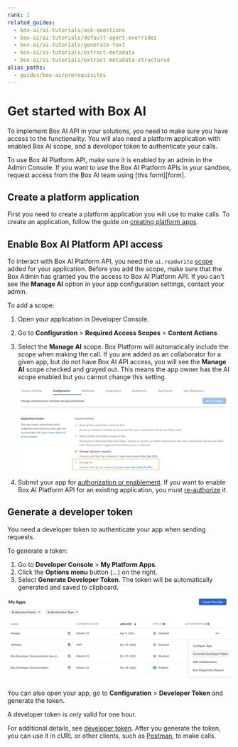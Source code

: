 ```yaml
---
rank: 1
related_guides:
  - box-ai/ai-tutorials/ask-questions
  - box-ai/ai-tutorials/default-agent-overrides
  - box-ai/ai-tutorials/generate-text
  - box-ai/ai-tutorials/extract-metadata
  - box-ai/ai-tutorials/extract-metadata-structured
alias_paths:
  - guides/box-ai/prerequisites 
---
```


# Get started with Box AI

To implement Box AI API in your solutions, you need
to make sure you have access to the functionality.
You will also need a platform application with
enabled Box AI scope, and a developer token to
authenticate your calls.

<Message type="notice">
To use Box AI Platform API, make sure it is enabled by an
admin in the Admin Console. If you want to use
the Box AI Platform APIs in your sandbox, request access
from the Box AI team using [this form][form].
</Message>

## Create a platform application

First you need to create a platform application
you will use to make calls. To create
an application, follow the guide
on [creating platform apps][createapps].

## Enable Box AI Platform API access

To interact with Box AI Platform API,
you need the `ai.readwrite` [scope][scope]
added for your application.
Before you add the scope,
make sure that the Box Admin has granted you
the access to Box AI Platform API. If you can't see the
**Manage AI** option in your app configuration
settings, contact your admin.

To add a scope:

1. Open your application in Developer Console.
2. Go to **Configuration** > **Required Access Scopes** > **Content Actions**
3. Select the **Manage AI** scope. Box Platform will automatically include the scope when making the call. If you are added as an collaborator for a given app, but do not have Box AI API access, you will see the **Manage AI** scope checked and grayed out. This means the app owner has the AI scope enabled but you cannot change this setting.

    ![box ai scopes](../images/box-ai-app-scopes.png)

4. Submit your app for [authorization or enablement][authorization]. If you want to enable Box AI Platform API for an existing application, you must [re-authorize][reauthorization] it.

## Generate a developer token

You need a developer token
to authenticate your app when sending requests.

To generate a token:

1. Go to **Developer Console** > **My Platform Apps**.
2. Click the **Options menu** button (…) on the right.
3. Select **Generate Developer Token**. The token will be automatically generated and saved to clipboard.

![generate token](../images/developer-token.png)

You can also open your app, go to
**Configuration** > **Developer Token**
and generate the token.

<Message type="notice">
A developer token is only valid for one hour.
</Message>

For additional details, see [developer token][token].
After you generate the token, you can use it in cURL
or other clients, such as [Postman][postman], to make
calls.

[token]: g://authentication/tokens/developer-tokens
[scope]: g://api-calls/permissions-and-errors/scopes
[oauthscopes]: g://api-calls/permissions-and-errors/scopes#scopes-oauth-2-authorization
[createapps]: g://applications/app-types/platform-apps
[postman]: g://tooling/postman
[form]: https://forms.gle/Nsh3TwM3W8qg4U35A
[authorization]: g://authorization
[reauthorization]: g://authorization/platform-app-approval#re-authorization-on-changes

